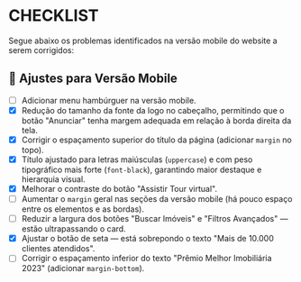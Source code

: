 # CHECKLIST

Segue abaixo os problemas identificados na versão mobile do website a serem corrigidos:

## 📱 Ajustes para Versão Mobile

- [ ] Adicionar menu hambúrguer na versão mobile.
- [x] Redução do tamanho da fonte da logo no cabeçalho, permitindo que o botão "Anunciar" tenha margem adequada em relação à borda direita da tela.
- [x] Corrigir o espaçamento superior do título da página (adicionar `margin` no topo).
- [x] Título ajustado para letras maiúsculas (`uppercase`) e com peso tipográfico mais forte (`font-black`), garantindo maior destaque e hierarquia visual.
- [x] Melhorar o contraste do botão "Assistir Tour virtual".
- [ ] Aumentar o `margin` geral nas seções da versão mobile (há pouco espaço entre os elementos e as bordas).
- [ ] Reduzir a largura dos botões "Buscar Imóveis" e "Filtros Avançados" — estão ultrapassando o card.
- [x] Ajustar o botão de seta — está sobrepondo o texto "Mais de 10.000 clientes atendidos".
- [ ] Corrigir o espaçamento inferior do texto "Prêmio Melhor Imobiliária 2023" (adicionar `margin-bottom`).
